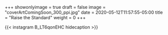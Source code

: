+++
showonlyimage = true
draft = false
image = "coverArtComingSoon_300_ppi.jpg"
date = 2020-05-12T11:57:55-05:00
title = "Raise the Standard"
weight = 0
+++


{{< instagram B_LT6qonEHC hidecaption >}}
